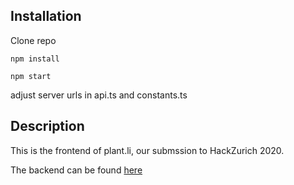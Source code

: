 ## Installation

Clone repo

`npm install`

`npm start`

adjust server urls in api.ts and constants.ts

## Description

This is the frontend of plant.li, our submssion to HackZurich 2020.

The backend can be found [here](https://github.com/arsalan993/plant_hack_algo)
